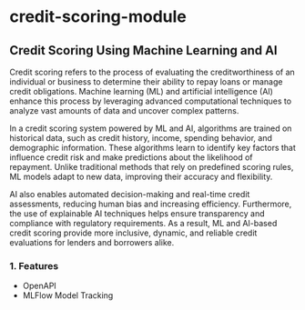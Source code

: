 # credit-scoring-module

## Credit Scoring Using Machine Learning and AI

Credit scoring refers to the process of evaluating the creditworthiness of an individual or business to determine their ability to repay loans or manage credit obligations. Machine learning (ML) and artificial intelligence (AI) enhance this process by leveraging advanced computational techniques to analyze vast amounts of data and uncover complex patterns.

In a credit scoring system powered by ML and AI, algorithms are trained on historical data, such as credit history, income, spending behavior, and demographic information. These algorithms learn to identify key factors that influence credit risk and make predictions about the likelihood of repayment. Unlike traditional methods that rely on predefined scoring rules, ML models adapt to new data, improving their accuracy and flexibility.

AI also enables automated decision-making and real-time credit assessments, reducing human bias and increasing efficiency. Furthermore, the use of explainable AI techniques helps ensure transparency and compliance with regulatory requirements. As a result, ML and AI-based credit scoring provide more inclusive, dynamic, and reliable credit evaluations for lenders and borrowers alike.

### 1. Features

- OpenAPI
- MLFlow Model Tracking
